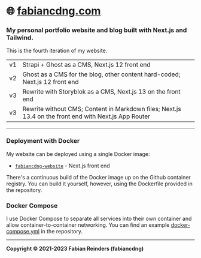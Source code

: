 # 🌐 [fabiancdng.com](https://fabiancdng.com)

### My personal portfolio website and blog built with Next.js and Tailwind.

This is the fourth iteration of my website.

|     |                                                                                                       |
| --- | ----------------------------------------------------------------------------------------------------- |
| v1  | Strapi + Ghost as a CMS, Next.js 12 front end                                                         |
| v2  | Ghost as a CMS for the blog, other content hard-coded; Next.js 12 front end                           |
| v3  | Rewrite with Storyblok as a CMS, Next.js 13 on the front end                                          |
| v3  | Rewrite without CMS; Content in Markdown files; Next.js 13.4 on the front end with Next.js App Router |

---

### Deployment with Docker

My website can be deployed using a single Docker image:

- [`fabiancdng-website`](https://github.com/fabiancdng/fabiancdng.com/pkgs/container/fabiancdng-website) - Next.js front end

There's a continuous build of the Docker image up on the Github container registry. You can build it yourself, however, using the Dockerfile provided in the repository.

### Docker Compose

I use Docker Compose to separate all services into their own container and allow container-to-container networking. You can find an example [docker-compose.yml](docker-compose.yml) in the repository.

---

**Copyright © 2021-2023 Fabian Reinders (fabiancdng)**
